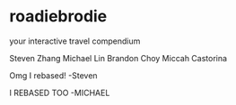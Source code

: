 # roadiebrodie
your interactive travel compendium

Steven Zhang
Michael Lin
Brandon Choy
Miccah Castorina

Omg I rebased! -Steven

I REBASED TOO -MICHAEL